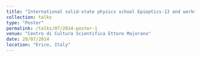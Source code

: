 ```yaml
---
title: "International solid-state physics school Epioptics-13 and workshop Silicene-1"
collection: talks
type: "Poster"
permalink: /talks/07/2014-poster-1
venue: "Centro di Cultura Scientifica Ettore Majorana"
date: 28/07/2014
location: "Erice, Italy"
---
```

